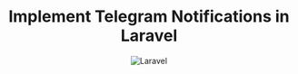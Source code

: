 <div align="center">

# Implement Telegram Notifications in Laravel 
![Laravel](https://github.com/SapneshNaik/laravel-telegram-notifications/workflows/Laravel/badge.svg)
</div>
